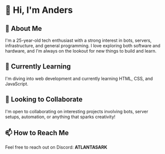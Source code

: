 # 👋 Hi, I'm Anders

## 👀 About Me
I'm a 25-year-old tech enthusiast with a strong interest in bots, servers, infrastructure, and general programming. I love exploring both software and hardware, and I'm always on the lookout for new things to build and learn.

## 🌱 Currently Learning
I'm diving into web development and currently learning HTML, CSS, and JavaScript.

## 🤝 Looking to Collaborate
I'm open to collaborating on interesting projects involving bots, server setups, automation, or anything that sparks creativity!

## 📫 How to Reach Me
Feel free to reach out on Discord: **ATLANTASARK**
